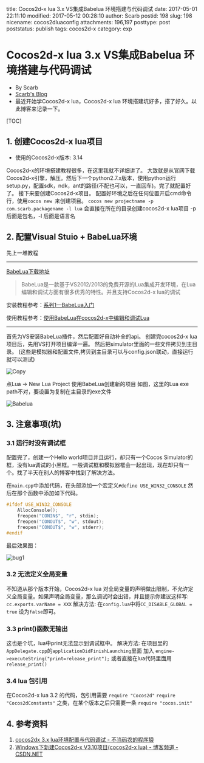 title: Cocos2d-x lua 3.x VS集成Babelua 环境搭建与代码调试
date: 2017-05-01 22:11:10
modified: 2017-05-12 00:28:10
author: Scarb
postid: 198
slug: 198
nicename: cocos2dluaconfig
attachments: 196,197
posttype: post
poststatus: publish
tags: cocos2d-x
category: exp

# Cocos2d-x lua 3.x VS集成Babelua 环境搭建与代码调试

* By Scarb
* [Scarb's Blog](http://115.28.48.229/wordpress/)
* 最近开始学Cocos2d-x lua，Cocos2d-x lua 环境搭建坑好多，搭了好久。以此博客来记录一下。


[TOC]

## 1. 创建Cocos2d-x lua项目

* 使用的Cocos2d-x版本: 3.14

Cocos2d-x的环境搭建教程很多，在这里我就不详细讲了。
大致就是从官网下载Cocos2d-x引擎，解压。然后下一个python2.7.x版本，使用python运行setup.py，配置sdk，ndk，ant的路径(不配也可以，一直回车)。完了就配置好了。
接下来要创建Cocos2d-x项目。
配置好环境之后在任何位置开启cmd命令行，使用`cocos new `来创建项目。
`cocos new projectname -p com.scarb.packagename -l lua`
会直接在所在的目录创建cocos2d-x lua项目
-p 后面是包名，-l 后面是语言名

## 2. 配置Visual Stuio + BabeLua环境

先上一堆教程
***
[BabeLua下载地址](http://babelua.codeplex.com/)

>BabeLua是一款基于VS2012/2013的免费开源的Lua集成开发环境，在Lua编辑和调试方面有很多优秀的特性。并且支持Cocos2d-x lua的调试

安装教程参考：[系列1—BabeLua入门](http://blog.csdn.net/babestudio/article/details/27222141)

使用教程参考：[使用BabeLua在cocos2d-x中编辑和调试Lua](http://blog.csdn.net/babestudio/article/details/27494837)

***
首先为VS安装BabeLua插件，然后配置好自动补全的api。
创建完cocos2d-x lua项目后，先用VS打开项目编译一遍。
然后把simulator里面的一些文件拷贝到主目录。
(这些是模拟器和配置文件,拷贝到主目录可以与config.json联动，直接运行就可以测试)

![Copy][img0]

点Lua -> New Lua Project 使用BabeLua创建新的项目
如图，这里的Lua exe path不对，要设置为复制在主目录的exe文件

![Babelua][img1]


## 3. 注意事项(坑)
### 3.1 运行时没有调试框
配置完了，创建一个Hello world项目并且运行，却只有一个Cocos Simulator的框，没有lua调试的小黑框。一般调试框和模拟器框会一起出现，现在却只有一个。找了半天在别人的博客中找到了解决方法。

在`main.cpp`中添加代码，在头部添加一个宏定义`#define USE_WIN32_CONSOLE`
然后在那个函数中添加如下代码。
```C++
#ifdef USE_WIN32_CONSOLE  
    AllocConsole();  
    freopen("CONIN$", "r", stdin);  
    freopen("CONOUT$", "w", stdout);  
    freopen("CONOUT$", "w", stderr);  
#endif  
```


最后效果图：

![bug1][img2]

### 3.2 无法定义全局变量
不知道从那个版本开始，Cocos2d-x lua 对全局变量的声明做出限制，不允许定义全局变量。如果声明全局变量，那么调试时会出错，并且提示你建议这样写:
`cc.exports.varName = XXX`
解决方法:
在`config.lua`中将`CC_DISABLE_GLOBAL = true` 设为`false`即可。

### 3.3 print()函数无输出
这也是个坑，lua中print无法显示到调试框中。
解决方法:
在项目里的`AppDelegate.cpp`的`applicationDidFinishLaunching`里面
加入 `engine->executeString("print=release_print");`
或者直接在lua代码里面用`release_print()`

### 3.4 lua 包引用
在Cocos2d-x lua 3.2 的代码，包引用需要
`require "Cocos2d"`
`require "Cocos2dConstants"`
之类，在某个版本之后只需要一条
`require "cocos.init"`

## 4. 参考资料
1. [cocos2dx 3.x lua环境配置与代码调试 - 不当码农的程序猿](http://blog.csdn.net/a19352226/article/details/50984524)
2. [Windows下新建Cocos2d-x V3.10项目(cocos2d-x lua) - 博客频道 - CSDN.NET](http://blog.csdn.net/sung26/article/details/51829027)

[img0]: http://img.my.csdn.net/uploads/201607/05/1467684329_1538.png
[img1]: http://115.28.48.229/wordpress/wp-content/uploads/2017/05/Babelua.png
[img2]: http://115.28.48.229/wordpress/wp-content/uploads/2017/05/bug1.png
